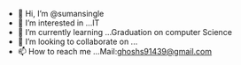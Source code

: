 - 👋 Hi, I’m @sumansingle
- 👀 I’m interested in ...IT
- 🌱 I’m currently learning ...Graduation on computer Science
- 💞️ I’m looking to collaborate on ...
- 📫 How to reach me ...Mail:ghoshs91439@gmail.com

<!---
sumansingle/sumansingle is a ✨ special ✨ repository because its `README.md` (this file) appears on your GitHub profile.
You can click the Preview link to take a look at your changes.
--->
